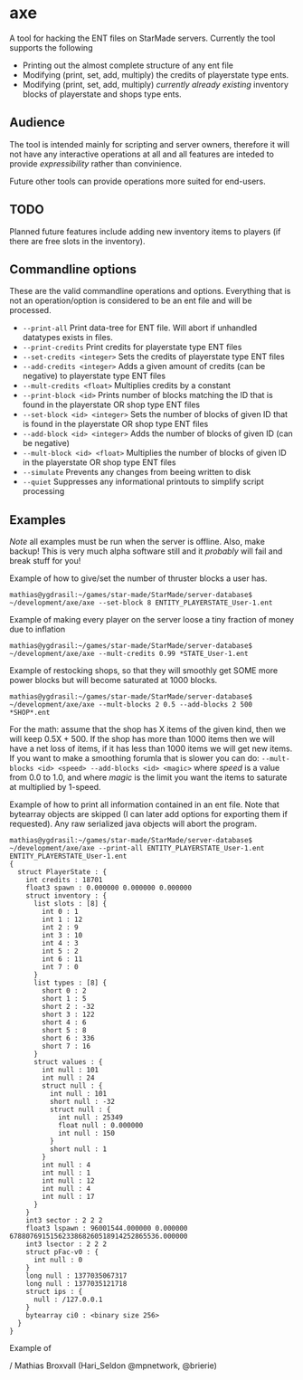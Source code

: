 axe
===

A tool for hacking the ENT files on StarMade servers. Currently the tool supports the following 

   * Printing out the almost complete structure of any ent file
   * Modifying (print, set, add, multiply) the credits of playerstate type ents. 
   * Modifying (print, set, add, multiply) _currently already existing_ inventory blocks of playerstate and shops type ents. 

Audience
--------

The tool is intended mainly for scripting and server owners, therefore it will not have any interactive operations at all and all features are inteded to provide _expressibility_ rather than convinience. 

Future other tools can provide operations more suited for end-users.

TODO
----
Planned future features include adding new inventory items to players (if there are free slots in the inventory). 


Commandline options
-------------------

These are the valid commandline operations and options. Everything that is not an operation/option is considered to be an ent file and will be processed. 

 * `--print-all` Print data-tree for ENT file. Will abort if unhandled datatypes exists in files.
 * `--print-credits` Print credits for playerstate type ENT files
 * `--set-credits <integer>` Sets the credits of playerstate type ENT files
 * `--add-credits <integer>` Adds a given amount of credits (can be negative) to playerstate type ENT files
 * `--mult-credits <float>` Multiplies credits by a constant
 * `--print-block <id>` Prints number of blocks matching the ID that is found in the playerstate OR shop type ENT files
 * `--set-block <id> <integer>` Sets the number of blocks of given ID that is found in the playerstate OR shop type ENT files
 * `--add-block <id> <integer>` Adds the number of blocks of given ID (can be negative)
 * `--mult-block <id> <float>` Multiplies the number of blocks of given ID in the playerstate OR shop type ENT files
 * `--simulate` Prevents any changes from beeing written to disk
 * `--quiet` Suppresses any informational printouts to simplify script processing

Examples
--------

*Note* all examples must be run when the server is offline. Also, make backup! This is very much alpha software still and it *probably* will fail and break stuff for you!

Example of how to give/set the number of thruster blocks a user has.
    
    mathias@ygdrasil:~/games/star-made/StarMade/server-database$ ~/development/axe/axe --set-block 8 ENTITY_PLAYERSTATE_User-1.ent
    

Example of making every player on the server loose a tiny fraction of money due to inflation
    
    mathias@ygdrasil:~/games/star-made/StarMade/server-database$ ~/development/axe/axe --mult-credits 0.99 *STATE_User-1.ent
    

Example of restocking shops, so that they will smoothly get SOME more power blocks but will become saturated at 1000 blocks. 
    
    mathias@ygdrasil:~/games/star-made/StarMade/server-database$ ~/development/axe/axe --mult-blocks 2 0.5 --add-blocks 2 500 *SHOP*.ent
    
For the math: assume that the shop has X items of the given kind, then we will keep 0.5X + 500. If the shop has more than 1000 items then we will have a net loss of items, if it has less than 1000 items we will get new items.
If you want to make a smoothing forumla that is slower you can do: `--mult-blocks <id> <speed> --add-blocks <id> <magic>` where _speed_ is a value from 0.0 to 1.0, and where _magic_ is the limit you want the items to saturate at multiplied by 1-speed. 

Example of how to print all information contained in an ent file. Note that bytearray objects are skipped (I can later add options for exporting them if requested). Any raw serialized java objects will abort the program. 

    mathias@ygdrasil:~/games/star-made/StarMade/server-database$ ~/development/axe/axe --print-all ENTITY_PLAYERSTATE_User-1.ent
    ENTITY_PLAYERSTATE_User-1.ent
    {
      struct PlayerState : {
        int credits : 18701
        float3 spawn : 0.000000 0.000000 0.000000
        struct inventory : {
          list slots : [8] { 
            int 0 : 1
            int 1 : 12
            int 2 : 9
            int 3 : 10
            int 4 : 3
            int 5 : 2
            int 6 : 11
            int 7 : 0
          }
          list types : [8] { 
            short 0 : 2
            short 1 : 5
            short 2 : -32
            short 3 : 122
            short 4 : 6
            short 5 : 8
            short 6 : 336
            short 7 : 16
          }
          struct values : {
            int null : 101
            int null : 24
            struct null : {
              int null : 101
              short null : -32
              struct null : {
                int null : 25349
                float null : 0.000000
                int null : 150
              }
              short null : 1
            }
            int null : 4
            int null : 1
            int null : 12
            int null : 4
            int null : 17
          }
        }
        int3 sector : 2 2 2
        float3 lspawn : 96001544.000000 0.000000 6788076915156233868260518914252865536.000000
        int3 lsector : 2 2 2
        struct pFac-v0 : {
          int null : 0
        }
        long null : 1377035067317
        long null : 1377035121718
        struct ips : {
          null : /127.0.0.1
        }
        bytearray ci0 : <binary size 256>
      }
    }

Example of 
    
/ Mathias Broxvall (Hari_Seldon @mpnetwork, @brierie)


